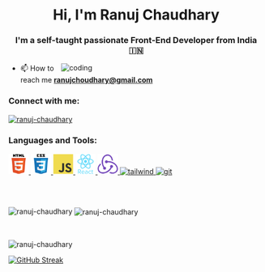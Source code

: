 <h1 align="center">Hi, I'm Ranuj Chaudhary</h1>
<h3 align="center">I'm a self-taught passionate Front-End Developer from India 🇮🇳</h3>
<img align="right" width="400" alt="coding"  src="https://physicsgurukul.files.wordpress.com/2019/02/character-1.gif"/>
<!-- <p align="left"> <img src="https://komarev.com/ghpvc/?username=ranuj-chaudhary&label=Profile%20views&color=0e75b6&style=flat" alt="ranuj-chaudhary" /> </p> -->

<!-- - 👨‍💻 All of my projects are available at [Portfolio](https://addurl/) -->

- 📫 How to reach me **ranujchoudhary@gmail.com**

<!-- - 📄 Know about my experiences [Resume](https://addgoogledrive url) -->

<h3 align="left">Connect with me:</h3>
<p align="left">
<a href="https://www.linkedin.com/in/ranuj-chaudhary/" target="blank"><img align="center" src="https://raw.githubusercontent.com/rahuldkjain/github-profile-readme-generator/master/src/images/icons/Social/linked-in-alt.svg" alt="ranuj-chaudhary" height="30" width="40" /></a>
</p>

<h3 align="left">Languages and Tools:</h3>
<p align="left"><a href="https://www.w3.org/html/" target="_blank" rel="noreferrer"> <img src="https://raw.githubusercontent.com/devicons/devicon/master/icons/html5/html5-original-wordmark.svg" alt="html5" width="40" height="40"/> </a>
<a href="https://www.w3schools.com/css/" target="_blank" rel="noreferrer"> <img src="https://raw.githubusercontent.com/devicons/devicon/master/icons/css3/css3-original-wordmark.svg" alt="css3" width="40" height="40"/> </a> 
  <a href="https://developer.mozilla.org/en-US/docs/Web/JavaScript" target="_blank" rel="noreferrer"> <img src="https://raw.githubusercontent.com/devicons/devicon/master/icons/javascript/javascript-original.svg" alt="javascript" width="40" height="40"/> </a>
  <a href="https://reactjs.org/" target="_blank" rel="noreferrer"> <img src="https://raw.githubusercontent.com/devicons/devicon/master/icons/react/react-original-wordmark.svg" alt="react" width="40" height="40"/> </a>
  <a href="https://redux.js.org" target="_blank" rel="noreferrer"> <img src="https://raw.githubusercontent.com/devicons/devicon/master/icons/redux/redux-original.svg" alt="redux" width="40" height="40"/> </a> <a href="https://tailwindcss.com/" target="_blank" rel="noreferrer"> <img src="https://www.vectorlogo.zone/logos/tailwindcss/tailwindcss-icon.svg" alt="tailwind" width="40" height="40"/> </a> 
  <a href="https://git-scm.com/" target="_blank" rel="noreferrer"> <img src="https://www.vectorlogo.zone/logos/git-scm/git-scm-icon.svg" alt="git" width="40" height="40"/> </a>
  </p>
<br />
<br />
<p><img align="left" src="https://github-readme-stats.vercel.app/api/top-langs?username=ranuj-chaudhary&show_icons=true&locale=en&layout=compact" alt="ranuj-chaudhary" />
&nbsp;<img align="center" src="https://github-readme-stats.vercel.app/api?username=ranuj-chaudhary&show_icons=true&locale=en" alt="ranuj-chaudhary" />
</p>
<br />
<p><img align="center" src="https://github-readme-streak-stats.herokuapp.com/?user=ranuj-chaudhary&" alt="ranuj-chaudhary" /></p>
<a href="https://git.io/streak-stats"><img src="http://github-readme-streak-stats.herokuapp.com?user=" alt="GitHub Streak" /></a>

